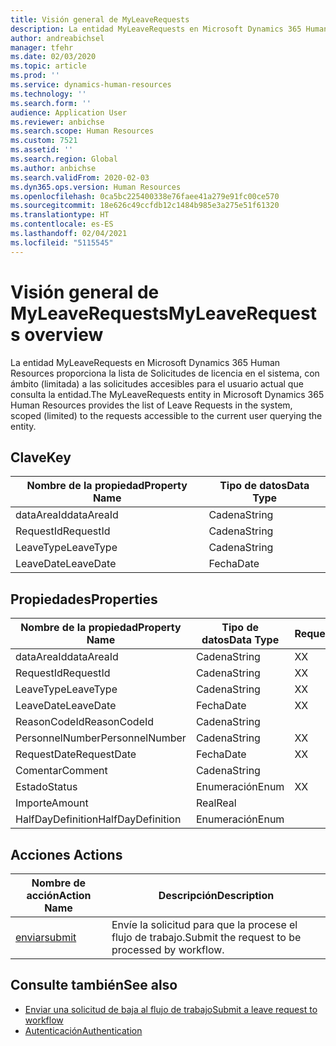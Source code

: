 ```yaml
---
title: Visión general de MyLeaveRequests
description: La entidad MyLeaveRequests en Microsoft Dynamics 365 Human Resources proporciona la lista de Solicitudes de licencia en el sistema, con ámbito (limitada) a las solicitudes accesibles para el usuario actual que consulta la entidad.
author: andreabichsel
manager: tfehr
ms.date: 02/03/2020
ms.topic: article
ms.prod: ''
ms.service: dynamics-human-resources
ms.technology: ''
ms.search.form: ''
audience: Application User
ms.reviewer: anbichse
ms.search.scope: Human Resources
ms.custom: 7521
ms.assetid: ''
ms.search.region: Global
ms.author: anbichse
ms.search.validFrom: 2020-02-03
ms.dyn365.ops.version: Human Resources
ms.openlocfilehash: 0ca5bc225400338e76faee41a279e91fc00ce570
ms.sourcegitcommit: 18e626c49ccfdb12c1484b985e3a275e51f61320
ms.translationtype: HT
ms.contentlocale: es-ES
ms.lasthandoff: 02/04/2021
ms.locfileid: "5115545"
---
```

# <a name="myleaverequests-overview"></a><span data-ttu-id="5e07b-103">Visión general de MyLeaveRequests</span><span class="sxs-lookup"><span data-stu-id="5e07b-103">MyLeaveRequests overview</span></span>

<span data-ttu-id="5e07b-104">La entidad MyLeaveRequests en Microsoft Dynamics 365 Human Resources proporciona la lista de Solicitudes de licencia en el sistema, con ámbito (limitada) a las solicitudes accesibles para el usuario actual que consulta la entidad.</span><span class="sxs-lookup"><span data-stu-id="5e07b-104">The MyLeaveRequests entity in Microsoft Dynamics 365 Human Resources provides the list of Leave Requests in the system, scoped (limited) to the requests accessible to the current user querying the entity.</span></span>

## <a name="key"></a><span data-ttu-id="5e07b-105">Clave</span><span class="sxs-lookup"><span data-stu-id="5e07b-105">Key</span></span>

  | <span data-ttu-id="5e07b-106">Nombre de la propiedad</span><span class="sxs-lookup"><span data-stu-id="5e07b-106">Property Name</span></span> | <span data-ttu-id="5e07b-107">Tipo de datos</span><span class="sxs-lookup"><span data-stu-id="5e07b-107">Data Type</span></span> |
  |---------------|-----------|
  | <span data-ttu-id="5e07b-108">dataAreaId</span><span class="sxs-lookup"><span data-stu-id="5e07b-108">dataAreaId</span></span>    | <span data-ttu-id="5e07b-109">Cadena</span><span class="sxs-lookup"><span data-stu-id="5e07b-109">String</span></span>    |
  | <span data-ttu-id="5e07b-110">RequestId</span><span class="sxs-lookup"><span data-stu-id="5e07b-110">RequestId</span></span>     | <span data-ttu-id="5e07b-111">Cadena</span><span class="sxs-lookup"><span data-stu-id="5e07b-111">String</span></span>    |
  | <span data-ttu-id="5e07b-112">LeaveType</span><span class="sxs-lookup"><span data-stu-id="5e07b-112">LeaveType</span></span>     | <span data-ttu-id="5e07b-113">Cadena</span><span class="sxs-lookup"><span data-stu-id="5e07b-113">String</span></span>    |
  | <span data-ttu-id="5e07b-114">LeaveDate</span><span class="sxs-lookup"><span data-stu-id="5e07b-114">LeaveDate</span></span>     | <span data-ttu-id="5e07b-115">Fecha</span><span class="sxs-lookup"><span data-stu-id="5e07b-115">Date</span></span>      |
  
## <a name="properties"></a><span data-ttu-id="5e07b-116">Propiedades</span><span class="sxs-lookup"><span data-stu-id="5e07b-116">Properties</span></span>

  | <span data-ttu-id="5e07b-117">Nombre de la propiedad</span><span class="sxs-lookup"><span data-stu-id="5e07b-117">Property Name</span></span>     | <span data-ttu-id="5e07b-118">Tipo de datos</span><span class="sxs-lookup"><span data-stu-id="5e07b-118">Data Type</span></span> | <span data-ttu-id="5e07b-119">Requerido</span><span class="sxs-lookup"><span data-stu-id="5e07b-119">Required</span></span> |
  |-------------------|-----------|----------|
  | <span data-ttu-id="5e07b-120">dataAreaId</span><span class="sxs-lookup"><span data-stu-id="5e07b-120">dataAreaId</span></span>        | <span data-ttu-id="5e07b-121">Cadena</span><span class="sxs-lookup"><span data-stu-id="5e07b-121">String</span></span>    | <span data-ttu-id="5e07b-122">X</span><span class="sxs-lookup"><span data-stu-id="5e07b-122">X</span></span>        |
  | <span data-ttu-id="5e07b-123">RequestId</span><span class="sxs-lookup"><span data-stu-id="5e07b-123">RequestId</span></span>         | <span data-ttu-id="5e07b-124">Cadena</span><span class="sxs-lookup"><span data-stu-id="5e07b-124">String</span></span>    | <span data-ttu-id="5e07b-125">X</span><span class="sxs-lookup"><span data-stu-id="5e07b-125">X</span></span>        |
  | <span data-ttu-id="5e07b-126">LeaveType</span><span class="sxs-lookup"><span data-stu-id="5e07b-126">LeaveType</span></span>         | <span data-ttu-id="5e07b-127">Cadena</span><span class="sxs-lookup"><span data-stu-id="5e07b-127">String</span></span>    | <span data-ttu-id="5e07b-128">X</span><span class="sxs-lookup"><span data-stu-id="5e07b-128">X</span></span>        |
  | <span data-ttu-id="5e07b-129">LeaveDate</span><span class="sxs-lookup"><span data-stu-id="5e07b-129">LeaveDate</span></span>         | <span data-ttu-id="5e07b-130">Fecha</span><span class="sxs-lookup"><span data-stu-id="5e07b-130">Date</span></span>      | <span data-ttu-id="5e07b-131">X</span><span class="sxs-lookup"><span data-stu-id="5e07b-131">X</span></span>        |
  | <span data-ttu-id="5e07b-132">ReasonCodeId</span><span class="sxs-lookup"><span data-stu-id="5e07b-132">ReasonCodeId</span></span>      | <span data-ttu-id="5e07b-133">Cadena</span><span class="sxs-lookup"><span data-stu-id="5e07b-133">String</span></span>    |          |
  | <span data-ttu-id="5e07b-134">PersonnelNumber</span><span class="sxs-lookup"><span data-stu-id="5e07b-134">PersonnelNumber</span></span>   | <span data-ttu-id="5e07b-135">Cadena</span><span class="sxs-lookup"><span data-stu-id="5e07b-135">String</span></span>    | <span data-ttu-id="5e07b-136">X</span><span class="sxs-lookup"><span data-stu-id="5e07b-136">X</span></span>        |
  | <span data-ttu-id="5e07b-137">RequestDate</span><span class="sxs-lookup"><span data-stu-id="5e07b-137">RequestDate</span></span>       | <span data-ttu-id="5e07b-138">Fecha</span><span class="sxs-lookup"><span data-stu-id="5e07b-138">Date</span></span>      | <span data-ttu-id="5e07b-139">X</span><span class="sxs-lookup"><span data-stu-id="5e07b-139">X</span></span>        |
  | <span data-ttu-id="5e07b-140">Comentar</span><span class="sxs-lookup"><span data-stu-id="5e07b-140">Comment</span></span>           | <span data-ttu-id="5e07b-141">Cadena</span><span class="sxs-lookup"><span data-stu-id="5e07b-141">String</span></span>    |          |
  | <span data-ttu-id="5e07b-142">Estado</span><span class="sxs-lookup"><span data-stu-id="5e07b-142">Status</span></span>            | <span data-ttu-id="5e07b-143">Enumeración</span><span class="sxs-lookup"><span data-stu-id="5e07b-143">Enum</span></span>      | <span data-ttu-id="5e07b-144">X</span><span class="sxs-lookup"><span data-stu-id="5e07b-144">X</span></span>        |
  | <span data-ttu-id="5e07b-145">Importe</span><span class="sxs-lookup"><span data-stu-id="5e07b-145">Amount</span></span>            | <span data-ttu-id="5e07b-146">Real</span><span class="sxs-lookup"><span data-stu-id="5e07b-146">Real</span></span>      |          |
  | <span data-ttu-id="5e07b-147">HalfDayDefinition</span><span class="sxs-lookup"><span data-stu-id="5e07b-147">HalfDayDefinition</span></span> | <span data-ttu-id="5e07b-148">Enumeración</span><span class="sxs-lookup"><span data-stu-id="5e07b-148">Enum</span></span>      |          |

## <a name="actions"></a><span data-ttu-id="5e07b-149">Acciones </span><span class="sxs-lookup"><span data-stu-id="5e07b-149">Actions</span></span>

 | <span data-ttu-id="5e07b-150">Nombre de acción</span><span class="sxs-lookup"><span data-stu-id="5e07b-150">Action Name</span></span>                               | <span data-ttu-id="5e07b-151">Descripción</span><span class="sxs-lookup"><span data-stu-id="5e07b-151">Description</span></span>                                     |
 |-------------------------------------------|-------------------------------------------------|
 | [<span data-ttu-id="5e07b-152">enviar</span><span class="sxs-lookup"><span data-stu-id="5e07b-152">submit</span></span>](hr-developer-api-myleaverequests-submit.md)   | <span data-ttu-id="5e07b-153">Envíe la solicitud para que la procese el flujo de trabajo.</span><span class="sxs-lookup"><span data-stu-id="5e07b-153">Submit the request to be processed by workflow.</span></span> |

## <a name="see-also"></a><span data-ttu-id="5e07b-154">Consulte también</span><span class="sxs-lookup"><span data-stu-id="5e07b-154">See also</span></span>

- [<span data-ttu-id="5e07b-155">Enviar una solicitud de baja al flujo de trabajo</span><span class="sxs-lookup"><span data-stu-id="5e07b-155">Submit a leave request to workflow</span></span>](hr-developer-api-myleaverequests-submit.md)
- [<span data-ttu-id="5e07b-156">Autenticación</span><span class="sxs-lookup"><span data-stu-id="5e07b-156">Authentication</span></span>](hr-developer-api-authentication.md)